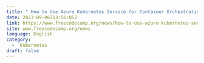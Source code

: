```yaml
---
title: " How to Use Azure Kubernetes Service for Container Orchestration "
date: 2023-09-06T13:56:05Z
link: https://www.freecodecamp.org/news/how-to-use-azure-kubernetes-service-for-container-orchestration/?utm_medium=RSS&utm_source=news.12bit.vn
site: www.freecodecamp.org/news
language: English
category:
  -  Kubernetes 
draft: false
---
```


